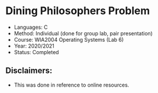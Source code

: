 # Dining Philosophers Problem

- Languages: C
- Method: Individual (done for group lab, pair presentation)
- Course: WIA2004 Operating Systems (Lab 6)
- Year: 2020/2021
- Status: Completed
## Disclaimers:
- This was done in reference to online resources.
